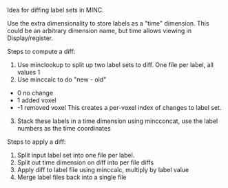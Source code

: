 Idea for diffing label sets in MINC.

Use the extra dimensionality to store labels as a "time" dimension. This could be an arbitrary dimension name, but time allows viewing in Display/register.

Steps to compute a diff:
1. Use minclookup to split up two label sets to diff. One file per label, all values 1
2. Use minccalc to do "new - old"
- 0 no change
- 1 added voxel
- -1 removed voxel
This creates a per-voxel index of changes to label set.
3. Stack these labels in a time dimension using mincconcat, use the label numbers as the time coordinates

Steps to apply a diff:
1. Split input label set into one file per label.
2. Split out time dimension on diff into per file diffs
3. Apply diff to label file using minccalc, multiply by label value
4. Merge label files back into a single file

